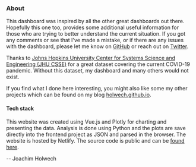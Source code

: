 ### About
This dashboard was inspired by all the other great dashboards out there.
Hopefully this one too, provides some additional useful information for those who are trying to better understand the current situation.
If you got any comments or see that I've made a mistake, or if there are any issues with the dashboard, please let me know on [GitHub](https://github.com/holwech/coronastatus) or reach out on [Twitter](https://twitter.com/JHolwech).  

Thanks to [Johns Hopkins University Center for Systems Science and Engineering (JHU CSSE)](https://github.com/CSSEGISandData/COVID-19) for a great dataset covering the current COVID-19 pandemic. Without this dataset, my dashboard and many others would not exist.

If you find what I done here interesting, you might also like some my other projects which can be found on my blog [holwech.github.io](https://holwech.github.io/).

#### Tech stack
This website was created using Vue.js and Plotly for charting and presenting the data.
Analysis is done using Python and the plots are save directly into the frontend project as JSON and parsed in the browser.
The website is hosted by Netlify.
The source code is public and can be [found here](https://github.com/holwech/coronastatus).
  
  
-- Joachim Holwech